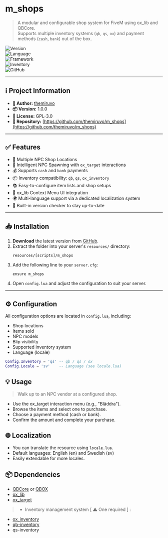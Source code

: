 # m_shops

> A modular and configurable shop system for FiveM using ox_lib and QBCore.  
Supports multiple inventory systems (`qb`, `qs`, `ox`) and payment methods (`cash`, `bank`) out of the box.

![Version](https://img.shields.io/badge/version-1.0.0-blue)  
![Language](https://img.shields.io/badge/language-Lua-yellow)  
![Framework](https://img.shields.io/badge/framework-QBCore-orange)  
![Inventory](https://img.shields.io/badge/inventory-qb%20%7C%20qs%20%7C%20ox-9cf)  
![GitHub](https://img.shields.io/badge/GitHub-themiruvo/m_shops-black?logo=github)

---

## ℹ️ Project Information

- **👤 Author:** [themiruvo](https://github.com/themiruvo)
- **📦 Version:** 1.0.0
- **📄 License:** GPL-3.0
- **📂 Repository:** [https://github.com/themiruvo/m_shops](https://github.com/themiruvo/m_shops)

---

## ✅ Features

- 🛒 Multiple NPC Shop Locations
- 🧠 Intelligent NPC Spawning with `ox_target` interactions
- 💰 Supports `cash` and `bank` payments
- 📦 Inventory compatibility: `qb`, `qs`, `ox_inventory`
- 📚 Easy-to-configure item lists and shop setups
- 🧩 ox_lib Context Menu UI integration
- 🌍 Multi-language support via a dedicated localization system
- 🔁 Built-in version checker to stay up-to-date

---

## 📥 Installation

1. **Download** the latest version from [GitHub](https://github.com/themiruvo/m_shops).
2. Extract the folder into your server's `resources/` directory:
    ```
    resources/[scripts]/m_shops
    ```
3. Add the following line to your `server.cfg`:
    ```
    ensure m_shops
    ```
4. Open `config.lua` and adjust the configuration to suit your server.

---

## ⚙️ Configuration

All configuration options are located in `config.lua`, including:

- Shop locations
- Items sold
- NPC models
- Blip visibility
- Supported inventory system
- Language (locale)

```lua
Config.Inventory = 'qs' -- qb / qs / ox
Config.Locale = 'sv'    -- Language (see locale.lua)
```
## 💡 Usage
> Walk up to an NPC vendor at a configured shop.

- Use the ox_target interaction menu (e.g., "Bläddra").
- Browse the items and select one to purchase.
- Choose a payment method (cash or bank).
- Confirm the amount and complete your purchase.

## 🌐 Localization
- You can translate the resource using `locale.lua`.
- Default languages: English (en) and Swedish (sv)
- Easily extendable for more locales.

## 📦 Dependencies
- [QBCore](https://github.com/qbcore-framework/qb-core) or [QBOX](https://github.com/Qbox-project/qbx_core) 
- [ox_lib](https://github.com/communityox/ox_lib)
- [ox_target](https://github.com/CommunityOx/ox_target)
> - Inventory management system [ ⚠️ One required ] :

* [ox_inventory](https://github.com/CommunityOx/ox_inventory)
* [qb-inventory](https://github.com/qbcore-framework/qb-inventory)
* qs-inventory
